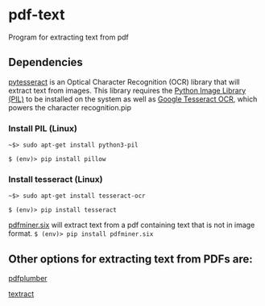# pdf-text
Program for extracting text from pdf


Dependencies
--------
[pytesseract](https://pypi.org/project/pytesseract/) is an Optical Character Recognition (OCR) library that will extract text from images. This library requires the [Python Image Library (PIL)](https://pillow.readthedocs.io/en/stable/) to be installed on the system as well as [Google Tesseract OCR](https://github.com/tesseract-ocr/tesseract), which powers the character recognition.pip

### Install PIL (Linux)
`~$> sudo apt-get install python3-pil`

`$ (env)> pip install pillow`

### Install tesseract (Linux)
`~$> sudo apt-get install tesseract-ocr`

`$ (env)> pip install tesseract`


[pdfminer.six](https://github.com/pdfminer/pdfminer.six) will extract text from a pdf containing text that is not in image format.
`$ (env)> pip install pdfminer.six`


Other options for extracting text from PDFs are:
--------

[pdfplumber](https://github.com/jsvine/pdfplumber)

[textract](https://textract.readthedocs.io/en/stable/python_package.html)
